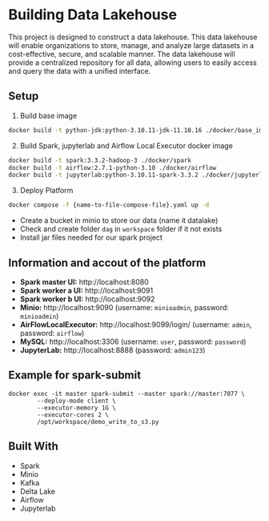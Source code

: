 # Building Data Lakehouse

This project is designed to construct a data lakehouse. This data lakehouse will enable organizations to store, manage, and analyze large datasets in a cost-effective, secure, and scalable manner. The data lakehouse will provide a centralized repository for all data, allowing users to easily access and query the data with a unified interface.

## Setup
1. Build base image 
```bash
docker build -t python-jdk:python-3.10.11-jdk-11.10.16 ./docker/base_image
```
2. Build Spark, jupyterlab and Airflow Local Executor docker image
```bash
docker build -t spark:3.3.2-hadoop-3 ./docker/spark
docker build -t airflow:2.7.1-python-3.10 ./docker/airflow
docker build -t jupyterlab:python-3.10.11-spark-3.3.2 ./docker/jupyterlab
```
3. Deploy Platform

```bash
docker compose -f {name-to-file-compose-file}.yaml up -d
```
  - Create a bucket in minio to store our data (name it datalake)
  - Check and create folder `dag` in `workspace` folder if it not exists
  - Install jar files needed for our spark project

## Information and accout of the platform

- **Spark master UI:**    http://localhost:8080
- **Spark worker a UI:**  http://localhost:9091
- **Spark worker b UI:**  http://localhost:9092
- **Minio:**  http://localhost:9090 (username: `minioadmin`, password: `minioadmin`)
- **AirFlowLocalExecutor:** http://localhost:9099/login/  (username: `admin`, password: `airflow`)
- **MySQL:** http://localhost:3306  (username: `user`, password: `password`)
- **JupyterLab:** http://localhost:8888  (password: `admin123`)

## Example for spark-submit
```
docker exec -it master spark-submit --master spark://master:7077 \
        --deploy-mode client \
        --executor-memory 1G \
        --executor-cores 2 \
        /opt/workspace/demo_write_to_s3.py
```

## Built With
- Spark
- Minio
- Kafka
- Delta Lake
- Airflow
- Jupyterlab

